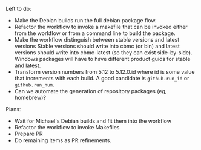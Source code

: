 Left to do:
* Make the Debian builds run the full debian package flow.
* Refactor the workflow to invoke a makefile that can be invoked either from
  the workflow or from a command line to build the package.
* Make the workflow distinguish between stable versions and latest versions
  Stable versions should write into cbmc (or bin) and latest versions
  should write into cbmc-latest (so they can exist side-by-side).  Windows
  packages will have to have different product guids for stable and latest.
* Transform version numbers from 5.12 to 5.12.0.id where id is some value
  that increments with each build.  A good candidate is `github.run_id` or
  `github.run_num`.
* Can we automate the generation of repository packages (eg, homebrew)?

Plans:
* Wait for Michael's Debian builds and fit them into the workflow
* Refactor the workflow to invoke Makefiles
* Prepare PR
* Do remaining items as PR refinements.
